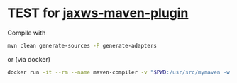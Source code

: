 # TEST for [jaxws-maven-plugin](https://github.com/eclipse-ee4j/metro-jax-ws)

Compile with
```bash
mvn clean generate-sources -P generate-adapters
```
or (via docker)
```bash
docker run -it --rm --name maven-compiler -v "$PWD:/usr/src/mymaven -w /usr/src/mymaven maven:3.6.3-openjdk-11 mvn clean generate-sources -P generate-adapters
```
